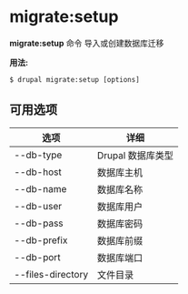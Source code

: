 # migrate:setup
**migrate:setup** 命令 导入或创建数据库迁移

**用法:**
```
$ drupal migrate:setup [options] 
```

## 可用选项
选项 | 详细
-------|-------------
--db-type | Drupal 数据库类型
--db-host | 数据库主机
--db-name | 数据库名称
--db-user | 数据库用户
--db-pass | 数据库密码
--db-prefix | 数据库前缀
--db-port | 数据库端口
--files-directory | 文件目录
